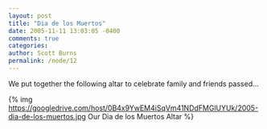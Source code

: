 ```yaml
---
layout: post
title: "Dia de los Muertos"
date: 2005-11-11 13:03:05 -0400
comments: true
categories: 
author: Scott Burns
permalink: /node/12
---
```


We put together the following altar to celebrate family and friends passed...

{% img https://googledrive.com/host/0B4x9YwEM4iSqVm41NDdFMGlUYUk/2005-dia-de-los-muertos.jpg Our Dia de los Muertos Altar %}
